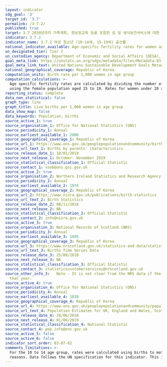 ```yaml
---
layout: indicator
sdg_goal: '3'
target_id: '3.7'
permalink: /3-7-2/
published: true
target: 3.7 2030년까지 가족계획, 정보및교육 등을 포함한 성 및 생식보건서비스에 대한 보편적 접근을 보장하고 생식보건을 국가전략과 프로그램에 통합 
indicator: 3.7.2
indicator_name: 3.7.2 여성 청소년 (10-14세, 15-19세) 출산률
national_indicator_available: Age-specific fertility rates for women aged 10 to 14, 15 to 19 and under 20, 2000 to 2017
un_designated_tier: Tier I
un_custodian_agency: Department of Economic and Social Affairs (DESA), United Nations Population Fund (UNFPA)
goal_meta_link: https://unstats.un.org/sdgs/metadata/files/Metadata-03-07-02.pdf
goal_meta_link_text: United Nations Sustainable Development Goals Metadata (PDF 90.8 KB)
national_geographical_coverage: Republic of Korea
computation_units: Birth rate per 1,000 women in age group
computation_calculations: >-
  Age specific fertility rates are calculated by dividing the number of live birth to mothers in each age group by the mid-year female population. Rates for women aged 10 to 14 are calculated using the female population aged 10 to 14, while rates for women aged 15 to 19 are calculated
  using the female population aged 15 to 19. Rates for women under 20 are calculated using the sum of the female population aged 10 to 14, and the sum of the female population aged 15 to 19.
reporting_status: complete
data_non_statistical: false
graph_type: line
graph_title: Live births per 1,000 women in age group
data_show_map: false
data_keywords: Population, births
source_active_1: true
source_organisation_1: Office for National Statistics (ONS)
source_periodicity_1: Annual
source_earliest_available_1: 2000
source_geographical_coverage_1: Republic of Korea
source_url_1: https://www.ons.gov.uk/peoplepopulationandcommunity/birthsdeathsandmarriages/livebirths/datasets/birthsbyparentscharacteristics
source_url_text_1: Births by parents' characteristics
source_release_date_1: 10/01/2019
source_next_release_1: October- November 2019
source_statistical_classification_1: Official Statistic
source_contact_1: vsob@ons.gsi.gov.uk 
source_active_2: true
source_organisation_2: Northern Ireland Statistics and Research Agency (NISRA)
source_periodicity_2: Annual
source_earliest_available_2: 1974
source_geographical_coverage_2: Republic of Korea
source_url_2: https://www.nisra.gov.uk/publications/birth-statistics
source_url_text_2: Birth Statistics
source_release_date_2: 08/11/2018
source_next_release_2: NA
source_statistical_classification_2: Official Statistic
source_contact_2: info@nisra.gov.uk
source_active_3: true
source_organisation_3: National Records of Scotland (NRS)
source_periodicity_3: Annual
source_earliest_available_3: 1945
source_geographical_coverage_3: Republic of Korea
source_url_3: https://www.nrscotland.gov.uk/statistics-and-data/statistics/statistics-by-theme/vital-events/births/births-time-series-data
source_url_text_3: Births Time Series Data
source_release_date_3: 25/09/2018
source_next_release_3: NA
source_statistical_classification_3: Official Statistic
source_contact_3: statisticscustomerservices@nrscotland.gov.uk
source_other_info_3:   Note - It is not clear from the NRS data if the data is for only live births, or for live births and still births. The very small number of live births in Scotland where the age of the mother was not stated have been proportionately distributed across the ages based on Scottish data for
  that year.
source_active_4: true
source_organisation_4: Office for National Statistics (ONS)
source_periodicity_4: Annual
source_earliest_available_4: 1838
source_geographical_coverage_4: Republic of Korea
source_url_4: https://www.ons.gov.uk/peoplepopulationandcommunity/populationandmigration/populationestimates/datasets/populationestimatesforukenglandandwalesscotlandandnorthernireland
source_url_text_4: Population Estimates for UK, England and Wales, Scotland and Northern Ireland
source_release_date_4: 28/06/2018
source_next_release_4: 01/06/2019
source_statistical_classification_4: National Statistic
source_contact_4: pop.info@ons.gov.uk 
source_active_5: false
source_active_6: false
indicator_sort_order: 03-07-02
comments_limitations: >-
  For the 10 to 14 age group, rates were calculated using births to mothers aged 14 and under, as this was the most detailed data available, and therefore could potentially include births to mothers aged under 10. The potential number of these births cannot be revealed for confidentiality
  reasons. Data follows the UN specification for this indicator. This indicator has been identified in collaboration with topic experts.
---
```


